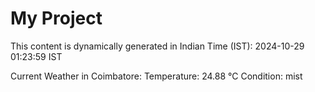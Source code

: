 # My Project

This content is dynamically generated in Indian Time (IST): 2024-10-29 01:23:59 IST


Current Weather in Coimbatore:
Temperature: 24.88 °C
Condition: mist
